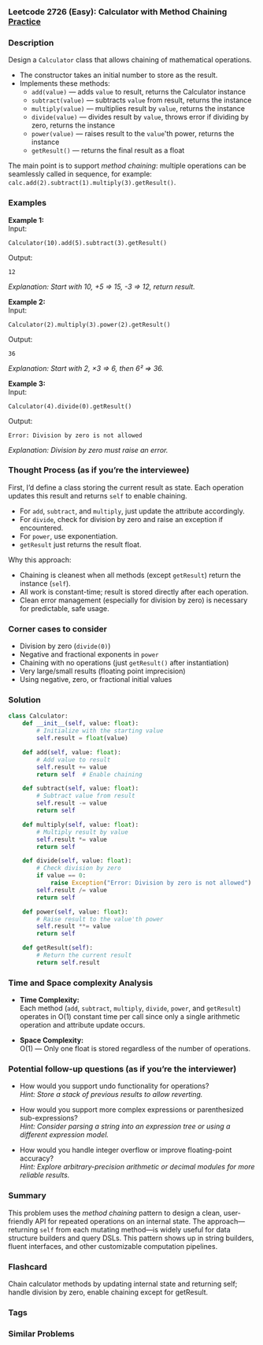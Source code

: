 ### Leetcode 2726 (Easy): Calculator with Method Chaining [Practice](https://leetcode.com/problems/calculator-with-method-chaining)

### Description  
Design a `Calculator` class that allows chaining of mathematical operations.  
- The constructor takes an initial number to store as the result.
- Implements these methods:  
  - `add(value)` — adds `value` to result, returns the Calculator instance  
  - `subtract(value)` — subtracts `value` from result, returns the instance  
  - `multiply(value)` — multiplies result by `value`, returns the instance  
  - `divide(value)` — divides result by `value`, throws error if dividing by zero, returns the instance  
  - `power(value)` — raises result to the `value`'th power, returns the instance  
  - `getResult()` — returns the final result as a float  

The main point is to support *method chaining*: multiple operations can be seamlessly called in sequence, for example:  
`calc.add(2).subtract(1).multiply(3).getResult()`.

### Examples  

**Example 1:**  
Input:  
```
Calculator(10).add(5).subtract(3).getResult()
```
Output:  
```
12
```
*Explanation: Start with 10, +5 ⇒ 15, -3 ⇒ 12, return result.*

**Example 2:**  
Input:  
```
Calculator(2).multiply(3).power(2).getResult()
```
Output:  
```
36
```
*Explanation: Start with 2, ×3 ⇒ 6, then 6² ⇒ 36.*

**Example 3:**  
Input:  
```
Calculator(4).divide(0).getResult()
```
Output:  
```
Error: Division by zero is not allowed
```
*Explanation: Division by zero must raise an error.*


### Thought Process (as if you’re the interviewee)  
First, I’d define a class storing the current result as state. Each operation updates this result and returns `self` to enable chaining.  
- For `add`, `subtract`, and `multiply`, just update the attribute accordingly.
- For `divide`, check for division by zero and raise an exception if encountered.
- For `power`, use exponentiation.
- `getResult` just returns the result float.

Why this approach:  
- Chaining is cleanest when all methods (except `getResult`) return the instance (`self`).  
- All work is constant-time; result is stored directly after each operation.  
- Clean error management (especially for division by zero) is necessary for predictable, safe usage.

### Corner cases to consider  
- Division by zero (`divide(0)`)
- Negative and fractional exponents in `power`
- Chaining with no operations (just `getResult()` after instantiation)
- Very large/small results (floating point imprecision)
- Using negative, zero, or fractional initial values

### Solution

```python
class Calculator:
    def __init__(self, value: float):
        # Initialize with the starting value
        self.result = float(value)

    def add(self, value: float):
        # Add value to result
        self.result += value
        return self  # Enable chaining

    def subtract(self, value: float):
        # Subtract value from result
        self.result -= value
        return self

    def multiply(self, value: float):
        # Multiply result by value
        self.result *= value
        return self

    def divide(self, value: float):
        # Check division by zero
        if value == 0:
            raise Exception("Error: Division by zero is not allowed")
        self.result /= value
        return self

    def power(self, value: float):
        # Raise result to the value'th power
        self.result **= value
        return self

    def getResult(self):
        # Return the current result
        return self.result
```

### Time and Space complexity Analysis  

- **Time Complexity:**  
  Each method (`add`, `subtract`, `multiply`, `divide`, `power`, and `getResult`) operates in O(1) constant time per call since only a single arithmetic operation and attribute update occurs.

- **Space Complexity:**  
  O(1) — Only one float is stored regardless of the number of operations.

### Potential follow-up questions (as if you’re the interviewer)  

- How would you support undo functionality for operations?  
  *Hint: Store a stack of previous results to allow reverting.*

- How would you support more complex expressions or parenthesized sub-expressions?  
  *Hint: Consider parsing a string into an expression tree or using a different expression model.*

- How would you handle integer overflow or improve floating-point accuracy?  
  *Hint: Explore arbitrary-precision arithmetic or decimal modules for more reliable results.*

### Summary
This problem uses the *method chaining* pattern to design a clean, user-friendly API for repeated operations on an internal state. The approach—returning `self` from each mutating method—is widely useful for data structure builders and query DSLs. This pattern shows up in string builders, fluent interfaces, and other customizable computation pipelines.


### Flashcard
Chain calculator methods by updating internal state and returning self; handle division by zero, enable chaining except for getResult.

### Tags

### Similar Problems

